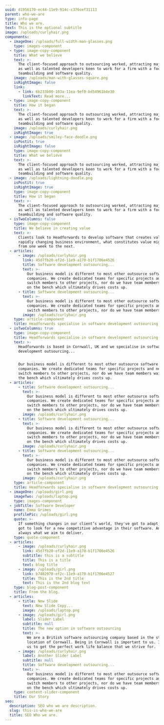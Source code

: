 ```yaml
---
uuid: d1956170-ec44-11e9-914c-c376cef31113
parent: who-we-are
type: info-page
title: Who we are.
text: This is the optional subtitle
image: /uploads/curlyhair.png
components:
  - imageOne: /uploads/full-width-man-glasses.png
    type: images-component
  - type: image-copy-component
    title: What we believe
    text: >-
      The client-focused approach to outsourcing worked, attracting major brands
      as well as talented developers keen to work for a firm with a focus on
      teambuilding and software quality. 
    image: /uploads/man-with-glasses-square.png
    isRightImage: false
    link:
      - link: 6b233b00-103a-11ea-9ef0-bd54961b4e30
        linkText: Read more...
  - type: image-copy-component
    title: How it began
    text: >-
      The client-focused approach to outsourcing worked, attracting major brands
      as well as talented developers keen to work for a firm with a focus on
      teambuilding and software quality. 
    image: /uploads/curlyhair.png
    isRightImage: true
  - image: /uploads/smiley-face-doodle.png
    isPostit: true
    isRightImage: false
    type: image-copy-component
    title: What we believe
    text: >-
      The client-focused approach to outsourcing worked, attracting major brands
      as well as talented developers keen to work for a firm with a focus on
      teambuilding and software quality. 
  - image: /uploads/lightning-doodle.png
    isPostit: true
    isRightImage: true
    type: image-copy-component
    title: How it began
    text: >-
      The client-focused approach to outsourcing worked, attracting major brands
      as well as talented developers keen to work for a firm with a focus on
      teambuilding and software quality. 
  - isTwoColumns: false
    type: image-copy-component
    title: We believe in creating value
    text: >-
      Clients look to Headforwards to develop software that creates value. In a
      rapidly changing business environment, what constitutes value might change
      from one week to the next.
  - articles:
      - image: /uploads/curlyhair.png
        link: 45d7fb20-ef2d-11e9-a170-b1f1706e4526
        title: Software development outsourcing...
        text: >-
          Our business model is different to most other outsource software
          companies. We create dedicated teams for specific projects and never
          switch members to other projects, nor do we have team members waiting
          on the bench which ultimately drives costs up.
      - title: Software development outsourcing...
        text: >-
          Our business model is different to most other outsource software
          companies. We create dedicated teams for specific projects and never
          switch members to other projects, nor do we have team members waiting.
        image: /uploads/curlyhair.png
    type: article-component
    title: Headforwards specialise in software development outsourcing...
  - isTwoColumns: true
    type: image-copy-component
    title: Headforwards specialise in software development outsourcing...
    text: >-
      Headforwards is based in Cornwall, UK and we specialise in software
      development outsourcing...


      Our business model is different to most other outsource software
      companies. We create dedicated teams for specific projects and never
      switch members to other projects, nor do we have team members waiting on
      the bench which ultimately drives costs up.
  - articles:
      - title: Software development outsourcing...
        text: >-
          Our business model is different to most other outsource software
          companies. We create dedicated teams for specific projects and never
          switch members to other projects, nor do we have team members waiting
          on the bench which ultimately drives costs up.
        image: /uploads/curlyhair.png
      - title: Software development outsourcing...
        text: >-
          Our business model is different to most other outsource software
          companies. We create dedicated teams for specific projects and never
          switch members to other projects, nor do we have team members waiting
          on the bench which ultimately drives costs up.
        image: /uploads/curlyhair.png
      - title: Software development outsourcing...
        text: >-
          Our business model is different to most other outsource software
          companies. We create dedicated teams for specific projects and never
          switch members to other projects, nor do we have team members waiting
          on the bench which ultimately drives costs up.
        image: /uploads/curlyhair.png
    type: article-component
    title: Headforwards specialise in software development outsourcing...
  - imageOne: /uploads/girl.png
    imageTwo: /uploads/laptop.png
    type: images-component
  - jobTitle: Software Developer
    name: Emma Grimes
    profilePic: /uploads/girl.png
    quote: >-
      If something changes in our client’s world, they've got to adapt, they've
      got to look for a new competitive advantage in their software. And that’s
      always what we aim to deliver.
    type: quote-component
  - articles:
      - image: /uploads/curlyhair.png
        link: 45d7fb20-ef2d-11e9-a170-b1f1706e4526
        subtitle: this is a subtitle
        title: This is a title
        text: blog title
      - image: /uploads/girl.png
        link: b7482970-ef2c-11e9-a170-b1f1706e4527
        title: This is the 2nd title
        text: This is the 2nd blog text
    type: blog-post-component
    title: From the blog.
  - articles:
      - title: New Slide
        text: New Slide Copy...
        image: /uploads/laptop.png
      - image: /uploads/girl.png
        label: Slider Label
        subtitle: null
        title: The new option in software outsourcing
        text: >-
          We are a British software outsourcing company based in the stunning
          location of Cornwall. Being in Cornwall is important to us. It enables
          us to get the perfect work life balance that we strive for.
      - image: /uploads/curlyhair.png
        label: Another Slider Label
        subtitle: null
        title: Software development outsourcing...
        text: >-
          Our business model is different to most other outsource software
          companies. We create dedicated teams for specific projects and never
          switch members to other projects, nor do we have team members waiting
          on the bench which ultimately drives costs up.
    type: content-slider-component
    title: Our Story
seo:
  description: SEO who we are description.
  slug: this-is-who-we-are
  title: SEO Who we are.
---
```


